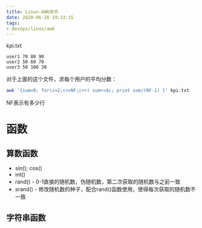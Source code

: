 ```yaml
---
title: Linux-AWK命令
date: 2020-06-20 19:33:15
tags: 
- devops/linux/awk
---
```


kpi.txt

```
user1 70 80 90
user2 50 60 70
user3 50 100 30
```

对于上面的这个文件，求每个用户的平均分数：

```bash
awk '{sum=0; for(c=2;c<=NF;c++) sum+=$c; print sum/(NF-1) }' kpi.txt
```

NF表示有多少行

# 函数

## 算数函数

-   sin(); cos()
-   int()
-   rand() - 0-1直接的随机数，伪随机数，第二次获取的随机数与之前一致
-   srand() - 修改随机数的种子，配合rand()函数使用，使得每次获取的随机数不一致

## 字符串函数

